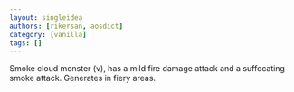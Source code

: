```yaml
---
layout: singleidea
authors: [rikersan, aosdict]
category: [vanilla]
tags: []
---
```

Smoke cloud monster (<span class="nhsym clr-darkgray">v</span>), has a mild fire damage attack and a suffocating smoke attack. Generates in fiery areas.
